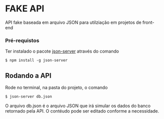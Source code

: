 # FAKE API 

API fake baseada em arquivo JSON para utilziação em projetos de front-end

### Pré-requistos

Ter instalado o pacote [json-server](https://www.npmjs.com/package/json-server) através do comando

    $ npm install -g json-server

## Rodando a API

Rode no terminal, na pasta do projeto, o comando 

    $ json-server db.json

O arquivo db.json é o arquivo JSON que irá simular os dados do banco retornado pela API. O contéudo pode ser editado conforme a necessidade.
